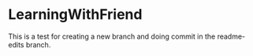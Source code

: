 # LearningWithFriend

This is a test for creating a new branch and doing commit in the readme-edits branch.
